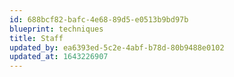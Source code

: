 ```yaml
---
id: 688bcf82-bafc-4e68-89d5-e0513b9bd97b
blueprint: techniques
title: Staff
updated_by: ea6393ed-5c2e-4abf-b78d-80b9488e0102
updated_at: 1643226907
---
```

